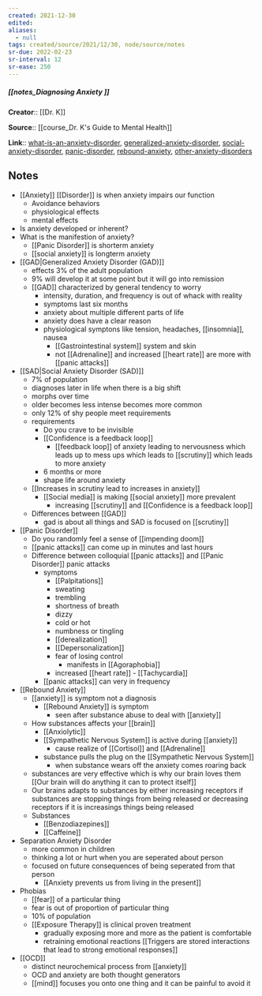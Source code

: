 ```yaml
---
created: 2021-12-30 
edited: 
aliases:
  - null
tags: created/source/2021/12/30, node/source/notes
sr-due: 2022-02-23
sr-interval: 12
sr-ease: 250
---
```


##### [[notes_Diagnosing Anxiety ]]

**Creator**:: [[Dr. K]]
 
**Source**:: [[course_Dr. K's Guide to Mental Health]]

**Link**:: [what-is-an-anxiety-disorder](https://coaching.healthygamer.gg/guide/lessons/what-is-an-anxiety-disorder), [generalized-anxiety-disorder](https://coaching.healthygamer.gg/guide/lessons/generalized-anxiety-disorder), [social-anxiety-disorder](https://coaching.healthygamer.gg/guide/lessons/social-anxiety-disorder), [panic-disorder](https://coaching.healthygamer.gg/guide/lessons/panic-disorder), [rebound-anxiety](https://coaching.healthygamer.gg/guide/lessons/rebound-anxiety), [other-anxiety-disorders](https://coaching.healthygamer.gg/guide/lessons/other-anxiety-disorders)

## Notes

- [[Anxiety]] [[Disorder]] is when anxiety impairs our function
	- Avoidance behaviors
	- physiological effects
	- mental effects 
- Is anxiety developed or inherent?
- What is the manifestion of anxiety?
	- [[Panic Disorder]] is shorterm anxiety
	- [[social anxiety]] is longterm anxiety
- [[GAD|Generalized Anxiety Disorder (GAD)]]
	- effects 3% of the adult population
	- 9% will develop it at some point but it will go into remission
	- [[GAD]] characterized by general tendency to worry
		- intensity, duration, and frequency is out of whack with reality
		- symptoms last six months
		- anxiety about multiple different parts of life
		- anxiety does have a clear reason
		- physiological symptons like tension, headaches, [[insomnia]], nausea
			- [[Gastrointestinal system]] system and skin
			- not [[Adrenaline]] and increased [[heart rate]] are more with [[panic attacks]]
- [[SAD|Social Anxiety Disorder (SAD)]]
	- 7% of population 
	- diagnoses later in life when there is a big shift
	- morphs over time
	- older becomes less intense becomes more common
	- only 12% of shy people meet requirements
	- requirements
		- Do you crave to be invisible
		- [[Confidence is a feedback loop]]
			- [[feedback loop]] of anxiety leading to nervousness which leads up to mess ups which leads to [[scrutiny]] which leads to more anxiety
		- 6 months or more
		- shape life around anxiety
	- [[Increases in scrutiny lead to increases in anxiety]]
		- [[Social media]] is making [[social anxiety]] more prevalent
			- increasing [[scrutiny]] and [[Confidence is a feedback loop]]
	- Differences between [[GAD]] 
		- gad is about all things and SAD is focused on [[scrutiny]]
- [[Panic Disorder]]
	- Do you randomly feel a sense of [[impending doom]]
	- [[panic attacks]] can come up in minutes and last hours
	- Difference between colloquial [[panic attacks]] and [[Panic Disorder]] panic attacks
		- symptoms
			- [[Palpitations]]
			- sweating
			- trembling
			- shortness of breath
			- dizzy 
			- cold or hot
			- numbness or tingling
			- [[derealization]]
			- [[Depersonalization]]
			- fear of losing control
				- manifests in [[Agoraphobia]]
			- increased [[heart rate]] - [[Tachycardia]]
		- [[panic attacks]] can very in frequency
- [[Rebound Anxiety]]
	- [[anxiety]] is symptom not a diagnosis
		- [[Rebound Anxiety]] is symptom
			- seen after substance abuse to deal with [[anxiety]]
	- How substances affects your [[brain]]
		- [[Anxiolytic]]
		- [[Sympathetic Nervous System]] is active during [[anxiety]]
			- cause realize of [[Cortisol]] and [[Adrenaline]]
		- substance pulls the plug on the [[Sympathetic Nervous System]]
			- when substance wears off the anxiety comes roaring back
	- substances are very effective which is why our brain loves them [[Our brain will do anything it can to protect itself]]
	- Our brains adapts to substances by either increasing receptors if substances are stopping things from being released or decreasing receptors if it is increasings things being released
	- Substances
		- [[Benzodiazepines]]
		- [[Caffeine]]
- Separation Anxiety Disorder  
	- more common in children
	- thinking a lot or hurt when you are seperated about person
	- focused on future consequences of being seperated from that person
		- [[Anxiety prevents us from living in the present]]
- Phobias  
	- [[fear]] of a particular thing
	- fear is out of proportion of particular thing
	- 10% of population
	- [[Exposure Therapy]] is clinical proven treatment
		- gradually exposing more and more as the patient is comfortable
		- retraining emotional reactions [[Triggers are stored interactions that lead to strong emotional responses]]
- [[OCD]]
	- distinct neurochemical process from [[anxiety]]
	- OCD and anxiety are both thought generators
	- [[mind]] focuses you onto one thing and it can be painful to avoid it


